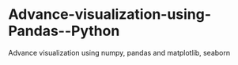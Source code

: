 # Advance-visualization-using-Pandas--Python
Advance visualization using numpy, pandas and matplotlib, seaborn
